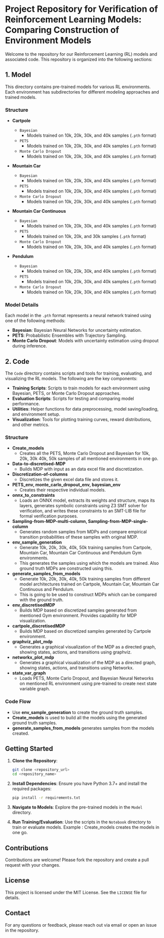 # Project Repository for Verification of Reinforcement Learning Models: Comparing Construction of Environment Models

Welcome to the repository for our Reinforcement Learning (RL) models and associated code. This repository is organized into the following sections:

## 1. Model

This directory contains pre-trained models for various RL environments. Each environment has subdirectories for different modeling approaches and trained models.

### Structure

- **Cartpole**
  - `Bayesian`
    - Models trained on 10k, 20k, 30k, and 40k samples (`.pth` format)
  - `PETS`
    - Models trained on 10k, 20k, 30k, and 40k samples (`.pth` format)
  - `Monte Carlo Dropout`
    - Models trained on 10k, 20k, 30k, and 40k samples (`.pth` format)

- **Mountain Car**
  - `Bayesian`
    - Models trained on 10k, 20k, 30k, and 40k samples (`.pth` format)
  - `PETS`
    - Models trained on 10k, 20k, 30k, and 40k samples (`.pth` format)
  - `Monte Carlo Dropout`
    - Models trained on 10k, 20k, 30k, and 40k samples (`.pth` format)

- **Mountain Car Continuous**
  - `Bayesian`
    - Models trained on 10k, 20k, 30k, and 40k samples (`.pth` format)
  - `PETS`
    - Models trained on 10k, 20k, and 30k samples (`.pth` format)
  - `Monte Carlo Dropout`
    - Models trained on 10k, 20k, 30k, and 40k samples (`.pth` format)

- **Pendulum**
  - `Bayesian`
    - Models trained on 10k, 20k, 30k, and 40k samples (`.pth` format)
  - `PETS`
    - Models trained on 10k, 20k, 30k, and 40k samples (`.pth` format)
  - `Monte Carlo Dropout`
    - Models trained on 10k, 20k, 30k, and 40k samples (`.pth` format)

### Model Details
Each model in the `.pth` format represents a neural network trained using one of the following methods:
- **Bayesian**: Bayesian Neural Networks for uncertainty estimation.
- **PETS**: Probabilistic Ensembles with Trajectory Sampling.
- **Monte Carlo Dropout**: Models with uncertainty estimation using dropout during inference.

## 2. Code

The `Code` directory contains scripts and tools for training, evaluating, and visualizing the RL models. The following are the key components:

- **Training Scripts**: Scripts to train models for each environment using Bayesian, PETS, or Monte Carlo Dropout approaches.
- **Evaluation Scripts**: Scripts for testing and comparing model performance.
- **Utilities**: Helper functions for data preprocessing, model saving/loading, and environment setup.
- **Visualization**: Tools for plotting training curves, reward distributions, and other metrics.

### Structure

- **Create_models**
  - Creates all the PETS, Monte Carlo Dropout and Bayesian for 10k, 20k, 30k 40k, 50k samples of all mentioned environments in one go.
- **Data-to-discretised-MDP**
  - Builds MDP with input as an data excel file and discretization.
- **Discretization-of-columns**
  - Discretizes the given excel data file and stores it.
- **PETS_env, monte_carlo_dropout_env, bayesian_env**
  - Creates their respective individual models.
- **onnx_to_constraints**
  - Loads an ONNX model, extracts its weights and structure, maps its layers, generates symbolic constraints using Z3 SMT solver for verification, and writes these constraints to an SMT-LIB file for formal verification purposes.
- **Sampling-from-MDP-multi-column, Sampling-from-MDP-single-column**
  - Generates random samples from MDPs and compare empirical transition probabilities of these samples with original MDP.
- **env_sample_generation**
  - Generate 10k, 20k, 30k, 40k, 50k training samples from Cartpole, Mountain Car, Mountain Car Continuous and Pendulum Gym environments.
  - This generates the samples using which the models are trained. Also ground truth MDPs are constructed using this.
- **generate_samples_from_models**
  - Generate 10k, 20k, 30k, 40k, 50k training samples from different model architectures trained on Cartpole, Mountain Car, Mountain Car Continuous and Pendulum.
  - This is going to be used to construct MDPs which can be compared with the ground truth.
- **env_discretisedMDP**
  - Builds MDP based on discretized samples generated from mentioned Gym environment. Provides capability for MDP visualization.
- **cartpole_discretisedMDP**
  - Builds MDP based on discretized samples generated by Cartpole environment.
- **graphviz_plot_mdp**
  - Generates a graphical visualization of the MDP as a directed graph, showing states, actions, and transitions using graphviz.
- **networkx_plot_mdp**
  - Generates a graphical visualization of the MDP as a directed graph, showing states, actions, and transitions using Networkx.
- **state_var_graph**
  - Loads PETS, Monte Carlo Dropout, and Bayesian Neural Networks on mentioned RL environment using pre-trained to create next state variable graph.

### Code Flow
- Use **env_sample_generation** to create the ground truth samples.
- **Create_models** is used to build all the models using the generated ground truth samples.
- **generate_samples_from_models** generates samples from the models created.

## Getting Started

1. **Clone the Repository**:
   ```bash
   git clone <repository_url>
   cd <repository_name>
   ```

2. **Install Dependencies**:
   Ensure you have Python 3.7+ and install the required packages:
   ```bash
   pip install -r requirements.txt
   ```

3. **Navigate to Models**:
   Explore the pre-trained models in the `Model` directory.

4. **Run Training/Evaluation**:
   Use the scripts in the `Notebook` directory to train or evaluate models. Example : Create_models creates the models in one go.

## Contributions

Contributions are welcome! Please fork the repository and create a pull request with your changes.

## License

This project is licensed under the MIT License. See the `LICENSE` file for details.

## Contact

For any questions or feedback, please reach out via email or open an issue in the repository.

